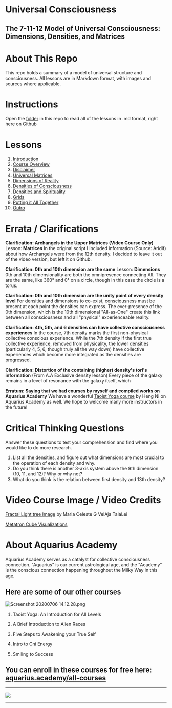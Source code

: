# Universal Consciousness
## The 7-11-12 Model of Universal Consciousness: Dimensions,  Densities, and Matrices

# About This Repo
This repo holds a summary of a model of universal structure and consciousness. All lessons are in Markdown format, with images and sources where applicable.

# Instructions
Open the [folder](https://github.com/dougbutner/universal-consciousness/tree/master/The%207-11-12%20Model%20of%20Universal%20Consciousness) in this repo to read all of the lessons in .md format, right here on Github

# Lessons

1. [Introduction](https://github.com/dougbutner/universal-consciousness/blob/master/The%207-11-12%20Model%20of%20Universal%20Consciousness/1.%20Introduction.md)
2. [Course Overview](https://github.com/dougbutner/universal-consciousness/blob/master/The%207-11-12%20Model%20of%20Universal%20Consciousness/2.%20Course%20Overview.md)
3. [Disclaimer](https://github.com/dougbutner/universal-consciousness/blob/master/The%207-11-12%20Model%20of%20Universal%20Consciousness/3.%20Disclaimer.md)
4. [Universal Matrices](https://github.com/dougbutner/universal-consciousness/blob/master/The%207-11-12%20Model%20of%20Universal%20Consciousness/4.%20Universal%20Matrices.md)
5. [Dimensions of Reality](https://github.com/dougbutner/universal-consciousness/blob/master/The%207-11-12%20Model%20of%20Universal%20Consciousness/5.%20Dimensions%20of%20Reality.md)
6. [Densities of Consciousness](https://github.com/dougbutner/universal-consciousness/blob/master/The%207-11-12%20Model%20of%20Universal%20Consciousness/6.%20Densities%20of%20Consciousness.md)
7. [Densities and Spirituality](https://github.com/dougbutner/universal-consciousness/blob/master/The%207-11-12%20Model%20of%20Universal%20Consciousness/7.%20Densities%20and%20Spirituality%20%5BAquarius.Academy%20Exclusive%27.md)
8. [Grids](https://github.com/dougbutner/universal-consciousness/blob/master/The%207-11-12%20Model%20of%20Universal%20Consciousness/8.%20Grids%20%5BBonus%20Lesson%5D.md)
9. [Putting it All Together](https://github.com/dougbutner/universal-consciousness/blob/master/The%207-11-12%20Model%20of%20Universal%20Consciousness/9.%20Putting%20it%20All%20Together.md)
10. [Outro](https://github.com/dougbutner/universal-consciousness/blob/master/The%207-11-12%20Model%20of%20Universal%20Consciousness/10.%20Outro.md) 

# Errata / Clarifications

**Clarification: Archangels in the Upper Matrices (Video Course Only)**
Lesson: **Matrices**
In the original script I included information (Source: Aridif) about how Archangels were from the 12th density. I decided to leave it out of the video version, but left it on Github. 


**Clarification: 0th and 10th dimension are the same**
Lesson:  **Dimensions**
0th and 10th dimensionality are both the omnipresence connecting All. They are the same, like 360° and 0° on a circle, though in this case the circle is a torus.

**Clarification: 0th and 10th dimension are the unity point of every density level**
For densities and dimensions to co-exist, consciousness must be present at each point the densities can express. The ever-presence of the 0th dimension, which is the 10th dimensional "All-as-One" create this link between all consciousness and all "physical" experienceable reality.

**Clarification: 4th, 5th, and 6 densities can have collective consciousness experiences**
In the course, 7th density marks the first non-physical collective conscious experience. While the 7th density if the first true collective experience, removed from physicality, the lower densities (particularly 4, 5, 6, though truly all the way down) have collective experiences which become more integrated as the densities are progressed.

**Clarification: Distortion of the containing (higher) density's tori's information** 
(From A.A Exclusive density lesson) Every piece of the galaxy remains in a level of resonance with the galaxy itself, which 


**Erratum: Saying that we had courses by myself and compiled works on Aquarius Academy**
We have a wonderful [Taoist Yoga course]() by Heng Ni on Aquarius Academy as well. 
We hope to welcome many more instructors in the future!  


# Critical Thinking Questions
Answer these questions to test your comprehension and find where you would like to do more research.
1. List all the densities, and figure out what dimensions are most crucial to the operation of each density and why.
2. Do you think there is another 3-axis system above the 9th dimension (10, 11, and 12)? Why or why not?
3. What do you think is the relation between first density and 13th density?


# Video Course Image / Video Credits

[ Fractal Light tree Image](http://theseraphimproject2012-2027.spruz.com/view/photo/photos.htm?id=F1FFAB99-512A-4AD1-8A4A-40F35A890C71) by Maria Celeste G VelAja TalaLei


[Metatron Cube Visualizations](https://www.youtube.com/watch?v=ONZX9GeeygY)




# About Aquarius Academy
Aquarius Academy serves as a catalyst for collective consciousness connection. "Aquarius" is our current astrological age, and the "Academy" is the conscious connection happening throughout the Milky Way in this age.
## Here are some of our other courses

![Screenshot 20200706 14.12.28.png](https://files.peakd.com/file/peakd-hive/aquarius.academy/wWAHbnus-Screenshot202020-07-062014.12.28.png)



1. Taoist Yoga: An Introduction for All Levels

2. A Brief Introduction to Alien Races

3. Five Steps to Awakening your True Self

4. Intro to Chi Energy

5. Smiling to Success

## You can enroll in these courses for free here: [aquarius.academy/all-courses](https://aquarius.academy/all-courses)

___

![](https://cdn-images-1.medium.com/max/2160/1*wgZ678QUqo_Ue3y2S-FHBQ.png)

___


<!--stackedit_data:
eyJoaXN0b3J5IjpbMTcyOTc3NTUwMCwxODkyMTA3NTA5LDE0MT
k2MDA1NjUsLTEzODAxODM3NjEsMTA3MjQ1MjQ1NCwtNTE5OTQ4
OTgzLC0xNDY3ODU2NTE3LDcwOTY0OTI4LDIwNzI5NzEzNjUsMT
U0MDcyMTkyOSwtMTkwMjY3NTU4NywzOTQ2Nzg4NTMsMTg3NjY5
MTcxMSwtMTU0NTQ2MjEwLDE0Mzc1NTQ3NTMsMTUyMDI5MDcxMi
wyMDA0NjAyMDYxLC04Mzk2MTcyMDMsMTU1NTE0NzcxXX0=
-->